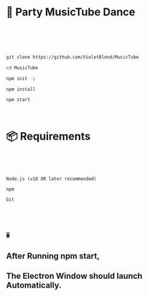 # 🎵 Party MusicTube Dance

<br>

<br>

<br>

```bash

git clone https://github.com/VioletBlend/MusicTube

cd MusicTube

npm init -y

npm install

npm start

```

<br>

# 📦 Requirements

<br>

<br>

```

Node.js (v18 OR later recommended)

npm

Git

```

<br>

<br>

<br>

🖥️ 

## After Running npm start, 

## The Electron Window should launch Automatically.
